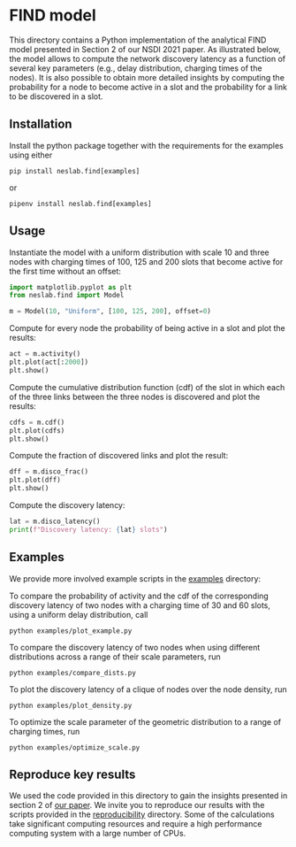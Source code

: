 # FIND model

This directory contains a Python implementation of the analytical FIND model presented in Section 2 of our NSDI 2021 paper.
As illustrated below, the model allows to compute the network discovery latency as a function of several key parameters (e.g., delay distribution, charging times of the nodes).
It is also possible to obtain more detailed insights by computing the probability for a node to become active in a slot and the probability for a link to be discovered in a slot.

## Installation

Install the python package together with the requirements for the examples using either

```
pip install neslab.find[examples]
```

or

```
pipenv install neslab.find[examples]
```

## Usage

Instantiate the model with a uniform distribution with scale 10 and three nodes with charging times of 100, 125 and 200 slots that become active for the first time without an offset:

```python
import matplotlib.pyplot as plt
from neslab.find import Model

m = Model(10, "Uniform", [100, 125, 200], offset=0)
```

Compute for every node the probability of being active in a slot and plot the results:

```python
act = m.activity()
plt.plot(act[:2000])
plt.show()
```

Compute the cumulative distribution function (cdf) of the slot in which each of the three links between the three nodes is discovered and plot the results:

```python
cdfs = m.cdf()
plt.plot(cdfs)
plt.show()
```

Compute the fraction of discovered links and plot the result:

```python
dff = m.disco_frac()
plt.plot(dff)
plt.show()
```

Compute the discovery latency:

```python
lat = m.disco_latency()
print(f"Discovery latency: {lat} slots")
```

## Examples

We provide more involved example scripts in the [examples](./examples) directory:

To compare the probability of activity and the cdf of the corresponding discovery latency of two nodes with a charging time of 30 and 60 slots, using a uniform delay distribution, call

```
python examples/plot_example.py
```

To compare the discovery latency of two nodes when using different distributions across a range of their scale parameters, run

```
python examples/compare_dists.py
```

To plot the discovery latency of a clique of nodes over the node density, run

```
python examples/plot_density.py
```

To optimize the scale parameter of the geometric distribution to a range of charging times, run

```
python examples/optimize_scale.py
```


## Reproduce key results

We used the code provided in this directory to gain the insights presented in section 2 of [our paper](https://nes-lab.org/pubs/2021-Geissdoerfer-Find.pdf).
We invite you to reproduce our results with the scripts provided in the [reproducibility](./reproducibility) directory.
Some of the calculations take significant computing resources and require a high performance computing system with a large number of CPUs.
